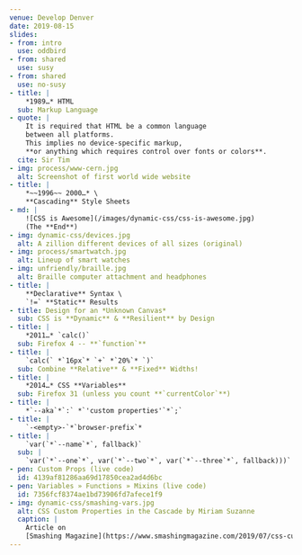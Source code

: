 ```yaml
---
venue: Develop Denver
date: 2019-08-15
slides:
- from: intro
  use: oddbird
- from: shared
  use: susy
- from: shared
  use: no-susy
- title: |
    *1989…* HTML
  sub: Markup Language
- quote: |
    It is required that HTML be a common language
    between all platforms.
    This implies no device-specific markup,
    **or anything which requires control over fonts or colors**.
  cite: Sir Tim
- img: process/www-cern.jpg
  alt: Screenshot of first world wide website
- title: |
    *~~1996~~ 2000…* \
    **Cascading** Style Sheets
- md: |
    ![CSS is Awesome](/images/dynamic-css/css-is-awesome.jpg)
    (The **End**)
- img: dynamic-css/devices.jpg
  alt: A zillion different devices of all sizes (original)
- img: process/smartwatch.jpg
  alt: Lineup of smart watches
- img: unfriendly/braille.jpg
  alt: Braille computer attachment and headphones
- title: |
    **Declarative** Syntax \
    `!=` **Static** Results
- title: Design for an *Unknown Canvas*
  sub: CSS is **Dynamic** & **Resilient** by Design
- title: |
    *2011…* `calc()`
  sub: Firefox 4 -- **`function`**
- title: |
    `calc(` *`16px`* `+` *`20%`* `)`
  sub: Combine **Relative** & **Fixed** Widths!
- title: |
    *2014…* CSS **Variables**
  sub: Firefox 31 (unless you count **`currentColor`**)
- title: |
    *`--aka`*`:` *`'custom properties'`*`;`
- title: |
    `-<empty>-`*`browser-prefix`*
- title: |
    `var(`*`--name`*`, fallback)`
  sub: |
    `var(`*`--one`*`, var(`*`--two`*`, var(`*`--three`*`, fallback)))`
- pen: Custom Props (live code)
  id: 4139af81286aa69d17850cea2ad4d6bc
- pen: Variables » Functions » Mixins (live code)
  id: 7356fcf8374ae1bd73906fd7afece1f9
- img: dynamic-css/smashing-vars.jpg
  alt: CSS Custom Properties in the Cascade by Miriam Suzanne
  caption: |
    Article on
    [Smashing Magazine](https://www.smashingmagazine.com/2019/07/css-custom-properties-cascade/)
---
```

